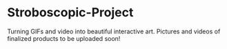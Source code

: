# Stroboscopic-Project
Turning GIFs and video into beautiful interactive art. Pictures and videos of finalized products to be uploaded soon!
